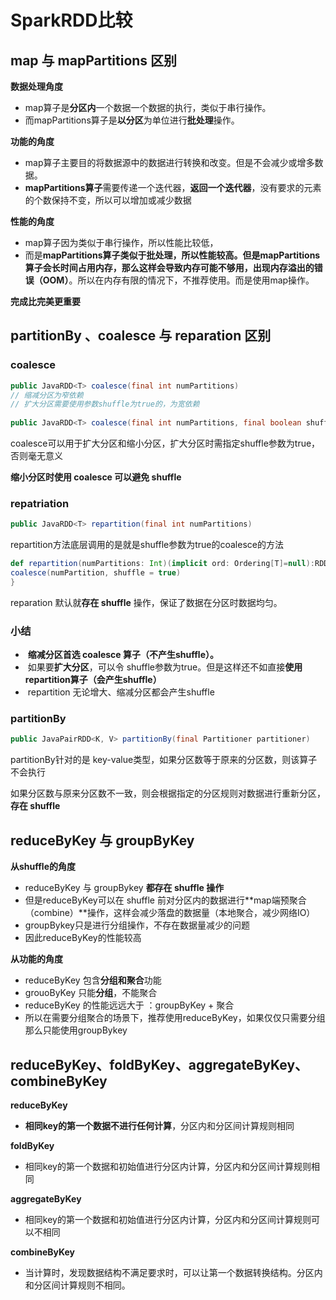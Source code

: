 # SparkRDD比较

## map 与 mapPartitions 区别

**数据处理角度**

-   map算子是**分区内**一个数据一个数据的执行，类似于串行操作。
-   而mapPartitions算子是**以分区**为单位进行**批处理**操作。

**功能的角度**

-   map算子主要目的将数据源中的数据进行转换和改变。但是不会减少或增多数据。
-   **mapPartitions算子**需要传递一个迭代器，**返回一个迭代器**，没有要求的元素的个数保持不变，所以可以增加或减少数据

**性能的角度**

-   map算子因为类似于串行操作，所以性能比较低，
-   而是**mapPartitions算子类似于批处理，所以性能较高。但是mapPartitions算子会长时间占用内存，那么这样会导致内存可能不够用，出现内存溢出的错误（OOM）**。所以在内存有限的情况下，不推荐使用。而是使用map操作。

**完成比完美更重要**


## partitionBy 、coalesce 与 reparation 区别

### coalesce

```java
public JavaRDD<T> coalesce(final int numPartitions)
// 缩减分区为窄依赖
// 扩大分区需要使用参数shuffle为true的，为宽依赖
    
public JavaRDD<T> coalesce(final int numPartitions, final boolean shuffle)
```

coalesce可以用于扩大分区和缩小分区，扩大分区时需指定shuffle参数为true，否则毫无意义

**缩小分区时使用 coalesce 可以避免 shuffle**

### repatriation

```java
public JavaRDD<T> repartition(final int numPartitions)
```

repartition方法底层调用的是就是shuffle参数为true的coalesce的方法

```scala
def repartition(numPartitions: Int)(implicit ord: Ordering[T]=null):RDD[T]= withScope{
coalesce(numPartition, shuffle = true)
}
```

reparation 默认就**存在 shuffle** 操作，保证了数据在分区时数据均匀。

### 小结

-   ​	**缩减分区首选 coalesce 算子（不产生shuffle）。**
-   ​	如果要**扩大分区**，可以令 shuffle参数为true。但是这样还不如直接**使用repartition算子（会产生shuffle）**
-   ​	repartition 无论增大、缩减分区都会产生shuffle

### partitionBy

```java
public JavaPairRDD<K, V> partitionBy(final Partitioner partitioner)
```

partitionBy针对的是 key-value类型，如果分区数等于原来的分区数，则该算子不会执行

如果分区数与原来分区数不一致，则会根据指定的分区规则对数据进行重新分区，**存在 shuffle**


## reduceByKey 与 groupByKey

**从shuffle的角度**

-   reduceByKey 与 groupBykey **都存在 shuffle 操作**
-   但是reduceByKey可以在 shuffle 前对分区内的数据进行**map端预聚合（combine）**操作，这样会减少落盘的数据量（本地聚合，减少网络IO）
-   groupBykey只是进行分组操作，不存在数据量减少的问题
-   因此reduceByKey的性能较高

**从功能的角度**

-   reduceByKey 包含**分组和聚合**功能
-   grouoByKey 只能**分组**，不能聚合
-   reduceByKey 的性能远远大于 ：groupByKey + 聚合
-   所以在需要分组聚合的场景下，推荐使用reduceByKey，如果仅仅只需要分组那么只能使用groupBykey



## reduceByKey、foldByKey、aggregateByKey、combineByKey

**reduceByKey**

-   **相同key的第一个数据不进行任何计算**，分区内和分区间计算规则相同

**foldByKey**

-   相同key的第一个数据和初始值进行分区内计算，分区内和分区间计算规则相同

**aggregateByKey**

-   相同key的第一个数据和初始值进行分区内计算，分区内和分区间计算规则可以不相同

**combineByKey**

-   当计算时，发现数据结构不满足要求时，可以让第一个数据转换结构。分区内和分区间计算规则不相同。

